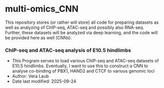 # multi-omics_CNN
This repository stores (or rather will store) all code for preparing datasets as well as analyzing of ChIP-seq, ATAC-seq and possibly also RNA-seq. Further, these datasets will be analyzed via deep learning, and the code will be provided here as well (CNNs).

### ChIP-seq and ATAC-seq analysis of E10.5 hindlimbs
- This Program serves to load various ChIP-seq and ATAC-seq datasets of E10.5 hindlimbs. Eventually, I want to use this to construct a CNN to analyse co-binding of PBX1, HAND2 and CTCF to various genomic loci
- Author: Vera Laub
- Date last modified: 2025-09-24
